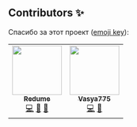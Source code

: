 ## Contributors ✨

Спасибо за этот проект ([emoji key](https://allcontributors.org/docs/en/emoji-key)):


<table>
  <tr>
    <td align="center">
     <a href="https://github.com/CatInChair"><img src="https://avatars.githubusercontent.com/u/49362257?v=3?s=100" width="100px;" alt=""/><br /><sub><b>Redume</b></sub></a><br />
      <a href="#code" title="Код">💻</a>
     <a href="#ideas" title="Идеи">🤔</a>
    <a href="#projectManagement" title="Управление проектом">📆</a></td>
    
   <td align="center"><a href="https://github.com/Vasya775"><img src="https://avatars.githubusercontent.com/u/59001661?v=3?s=100" width="100px;" alt=""/><br /><sub><b>Vasya775</b></sub></a><br />
     <a href="#code" title="Помощь с кодом">💻</a>
    <a href="#ideas" title="Идеи">🤔</a></td>
 </tr>
</table>
